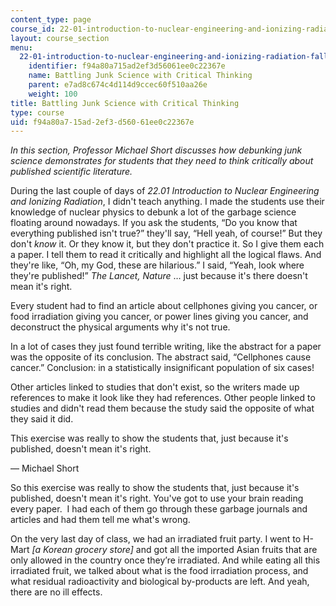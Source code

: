 ```yaml
---
content_type: page
course_id: 22-01-introduction-to-nuclear-engineering-and-ionizing-radiation-fall-2015
layout: course_section
menu:
  22-01-introduction-to-nuclear-engineering-and-ionizing-radiation-fall-2015:
    identifier: f94a80a715ad2ef3d56061ee0c22367e
    name: Battling Junk Science with Critical Thinking
    parent: e7ad8c674c4d114d9ccec60f510aa26e
    weight: 100
title: Battling Junk Science with Critical Thinking
type: course
uid: f94a80a7-15ad-2ef3-d560-61ee0c22367e
---
```


_In this section, Professor Michael Short discusses how debunking junk science demonstrates for students that they need to think critically about published scientific literature._

During the last couple of days of _22.01 Introduction to Nuclear Engineering and Ionizing Radiation_, I didn't teach anything. I made the students use their knowledge of nuclear physics to debunk a lot of the garbage science floating around nowadays. If you ask the students, “Do you know that everything published isn't true?” they'll say, “Hell yeah, of course!” But they don't _know_ it. Or they know it, but they don't practice it. So I give them each a paper. I tell them to read it critically and highlight all the logical flaws. And they're like, “Oh, my God, these are hilarious.” I said, “Yeah, look where they're published!” _The Lancet, Nature_ … just because it's there doesn't mean it's right.

Every student had to find an article about cellphones giving you cancer, or food irradiation giving you cancer, or power lines giving you cancer, and deconstruct the physical arguments why it's not true.

In a lot of cases they just found terrible writing, like the abstract for a paper was the opposite of its conclusion. The abstract said, “Cellphones cause cancer.” Conclusion: in a statistically insignificant population of six cases!

Other articles linked to studies that don't exist, so the writers made up references to make it look like they had references. Other people linked to studies and didn't read them because the study said the opposite of what they said it did.

This exercise was really to show the students that, just because it's published, doesn't mean it's right.

— Michael Short

So this exercise was really to show the students that, just because it's published, doesn't mean it's right. You've got to use your brain reading every paper.  I had each of them go through these garbage journals and articles and had them tell me what's wrong.

On the very last day of class, we had an irradiated fruit party. I went to H-Mart _\[a Korean grocery store\]_ and got all the imported Asian fruits that are only allowed in the country once they’re irradiated. And while eating all this irradiated fruit, we talked about what is the food irradiation process, and what residual radioactivity and biological by-products are left. And yeah, there are no ill effects.